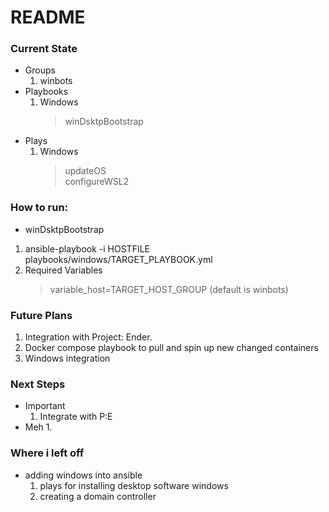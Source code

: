 # README

### Current State
- Groups
  1. winbots
- Playbooks
  1. Windows
      > winDsktpBootstrap 
- Plays
  1. Windows
      > updateOS \
      > configureWSL2 

### How to run:
- winDsktpBootstrap
1. ansible-playbook -i HOSTFILE playbooks/windows/TARGET_PLAYBOOK.yml
2. Required Variables
    > variable_host=TARGET_HOST_GROUP (default is winbots)

### Future Plans
1. Integration with Project: Ender. 
2. Docker compose playbook to pull and spin up new changed containers
3. Windows integration

### Next Steps
- Important
  1. Integrate with P:E
- Meh
  1. 

### Where i left off
- adding windows into ansible
  1. plays for installing desktop software windows
  2. creating a domain controller
